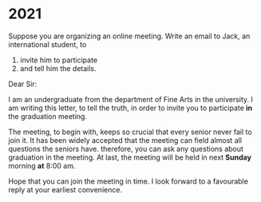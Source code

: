 # 2021

Suppose you are organizing an online meeting. Write an email to Jack, an international student, to

1. invite him to participate
2. and tell him the details.

Dear Sir:

I am an undergraduate from the department of Fine Arts in the university. I am writing this letter, to tell the truth, in order to invite you to participate **in** the graduation meeting.

The meeting, to begin with, keeps so crucial that every senior never fail to join it. It has been widely accepted that the meeting can field almost all questions the seniors have. therefore, you can ask any questions about graduation in the meeting. At last, the meeting will be held in next **Sunday** morning **at** 8:00 am.

Hope that you can join the meeting in time. I look forward to a favourable reply at your earliest convenience.
